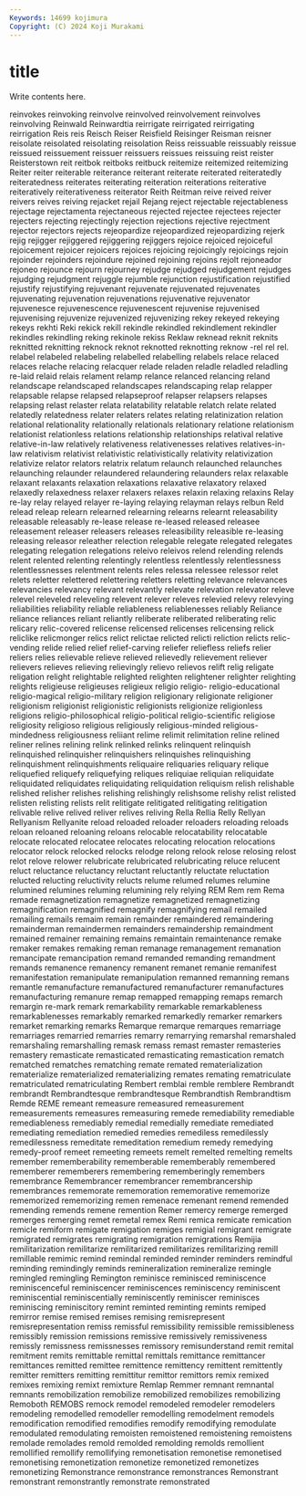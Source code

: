 ```yaml
---
Keywords: 14699 kojimura
Copyright: (C) 2024 Koji Murakami
---
```


# title

Write contents here.



 reinvokes reinvoking reinvolve reinvolved reinvolvement reinvolves reinvolving
Reinwald Reinwardtia reirrigate reirrigated reirrigating reirrigation Reis reis Reisch Reiser
Reisfield Reisinger Reisman reisner reisolate reisolated reisolating reisolation Reiss reissuable
reissuably reissue reissued reissuement reissuer reissuers reissues reissuing reist reister
Reisterstown reit reitbok reitboks reitbuck reitemize reitemized reitemizing Reiter reiter
reiterable reiterance reiterant reiterate reiterated reiteratedly reiteratedness reiterates reiterating reiteration
reiterations reiterative reiteratively reiterativeness reiterator Reith Reitman reive reived reiver
reivers reives reiving rejacket rejail Rejang reject rejectable rejectableness rejectage
rejectamenta rejectaneous rejected rejectee rejectees rejecter rejecters rejecting rejectingly rejection
rejections rejective rejectment rejector rejectors rejects rejeopardize rejeopardized rejeopardizing rejerk
rejig rejigger rejiggered rejiggering rejiggers rejoice rejoiced rejoiceful rejoicement rejoicer
rejoicers rejoices rejoicing rejoicingly rejoicings rejoin rejoinder rejoinders rejoindure rejoined
rejoining rejoins rejolt rejoneador rejoneo rejounce rejourn rejourney rejudge rejudged
rejudgement rejudges rejudging rejudgment rejuggle rejumble rejunction rejustification rejustified rejustify
rejustifying rejuvenant rejuvenate rejuvenated rejuvenates rejuvenating rejuvenation rejuvenations rejuvenative rejuvenator
rejuvenesce rejuvenescence rejuvenescent rejuvenise rejuvenised rejuvenising rejuvenize rejuvenized rejuvenizing rekey
rekeyed rekeying rekeys rekhti Reki rekick rekill rekindle rekindled rekindlement
rekindler rekindles rekindling reking rekinole rekiss Reklaw reknead reknit reknits
reknitted reknitting reknock reknot reknotted reknotting reknow -rel rel rel.
relabel relabeled relabeling relabelled relabelling relabels relace relaced relaces relache
relacing relacquer relade reladen reladle reladled reladling re-laid relaid relais
relament relamp relance relanced relancing reland relandscape relandscaped relandscapes relandscaping
relap relapper relapsable relapse relapsed relapseproof relapser relapsers relapses relapsing
relast relaster relata relatability relatable relatch relate related relatedly relatedness
relater relaters relates relating relatinization relation relational relationality relationally relationals
relationary relatione relationism relationist relationless relations relationship relationships relatival relative
relative-in-law relatively relativeness relativenesses relatives relatives-in-law relativism relativist relativistic relativistically
relativity relativization relativize relator relators relatrix relatum relaunch relaunched relaunches
relaunching relaunder relaundered relaundering relaunders relax relaxable relaxant relaxants relaxation
relaxations relaxative relaxatory relaxed relaxedly relaxedness relaxer relaxers relaxes relaxin
relaxing relaxins Relay re-lay relay relayed relayer re-laying relaying relayman
relays relbun Reld relead releap relearn relearned relearning relearns relearnt
releasability releasable releasably re-lease release re-leased released releasee releasement releaser
releasers releases releasibility releasible re-leasing releasing releasor releather relection relegable
relegate relegated relegates relegating relegation relegations releivo releivos relend relending
relends relent relented relenting relentingly relentless relentlessly relentlessness relentlessnesses relentment
relents reles relessa relessee relessor relet relets reletter relettered relettering
reletters reletting relevance relevances relevancies relevancy relevant relevantly relevate relevation
relevator releve relevel releveled releveling relevent relever releves relevied relevy
relevying reliabilities reliability reliable reliableness reliablenesses reliably Reliance reliance reliances
reliant reliantly reliberate reliberated reliberating relic relicary relic-covered relicense relicensed
relicenses relicensing relick reliclike relicmonger relics relict relictae relicted relicti
reliction relicts relic-vending relide relied relief relief-carving reliefer reliefless reliefs
relier reliers relies relievable relieve relieved relievedly relievement reliever relievers
relieves relieving relievingly relievo relievos relift relig religate religation relight
relightable relighted relighten relightener relighter relighting relights religieuse religieuses religieux
religio religio- religio-educational religio-magical religio-military religion religionary religionate religioner religionism
religionist religionistic religionists religionize religionless religions religio-philosophical religio-political religio-scientific religiose
religiosity religioso religious religiously religious-minded religious-mindedness religiousness reliiant relime relimit
relimitation reline relined reliner relines relining relink relinked relinks relinquent
relinquish relinquished relinquisher relinquishers relinquishes relinquishing relinquishment relinquishments reliquaire reliquaries
reliquary relique reliquefied reliquefy reliquefying reliques reliquiae reliquian reliquidate reliquidated
reliquidates reliquidating reliquidation reliquism relish relishable relished relisher relishes relishing
relishingly relishsome relishy relist relisted relisten relisting relists relit relitigate
relitigated relitigating relitigation relivable relive relived reliver relives reliving Rella
Rellia Relly Rellyan Rellyanism Rellyanite reload reloaded reloader reloaders reloading
reloads reloan reloaned reloaning reloans relocable relocatability relocatable relocate relocated
relocatee relocates relocating relocation relocations relocator relock relocked relocks relodge
relong relook relose relosing relost relot relove relower relubricate relubricated
relubricating reluce relucent reluct reluctance reluctancy reluctant reluctantly reluctate reluctation
relucted relucting reluctivity relucts relume relumed relumes relumine relumined relumines
reluming relumining rely relying REM Rem rem Rema remade remagnetization
remagnetize remagnetized remagnetizing remagnification remagnified remagnify remagnifying remail remailed remailing
remails remaim remain remainder remaindered remaindering remainderman remaindermen remainders remaindership
remaindment remained remainer remaining remains remaintain remaintenance remake remaker remakes
remaking reman remanage remanagement remanation remancipate remancipation remand remanded remanding
remandment remands remanence remanency remanent remanet remanie remanifest remanifestation remanipulate
remanipulation remanned remanning remans remantle remanufacture remanufactured remanufacturer remanufactures remanufacturing
remanure remap remapped remapping remaps remarch remargin re-mark remark remarkability
remarkable remarkableness remarkablenesses remarkably remarked remarkedly remarker remarkers remarket remarking
remarks Remarque remarque remarques remarriage remarriages remarried remarries remarry remarrying
remarshal remarshaled remarshaling remarshalling remask remass remast remaster remasteries remastery
remasticate remasticated remasticating remastication rematch rematched rematches rematching remate remated
rematerialization rematerialize rematerialized rematerializing remates remating rematriculate rematriculated rematriculating Rembert
remblai remble remblere Rembrandt rembrandt Rembrandtesque rembrandtesque Rembrandtish Rembrandtism Remde
REME remeant remeasure remeasured remeasurement remeasurements remeasures remeasuring remede remediability
remediable remediableness remediably remedial remedially remediate remediated remediating remediation remedied
remedies remediless remedilessly remedilessness remeditate remeditation remedium remedy remedying remedy-proof
remeet remeeting remeets remelt remelted remelting remelts remember rememberability rememberable
rememberably remembered rememberer rememberers remembering rememberingly remembers remembrance Remembrancer remembrancer
remembrancership remembrances rememorate rememoration rememorative rememorize rememorized rememorizing remen remenace
remenant remend remended remending remends remene remention Remer remercy remerge
remerged remerges remerging remet remetal remex Remi remica remicate remication
remicle remiform remigate remigation remiges remigial remigrant remigrate remigrated remigrates
remigrating remigration remigrations Remijia remilitarization remilitarize remilitarized remilitarizes remilitarizing remill
remillable remimic remind remindal reminded reminder reminders remindful reminding remindingly
reminds remineralization remineralize remingle remingled remingling Remington reminisce reminisced reminiscence
reminiscenceful reminiscencer reminiscences reminiscency reminiscent reminiscential reminiscentially reminiscently reminiscer reminisces
reminiscing reminiscitory remint reminted reminting remints remiped remirror remise remised
remises remising remisrepresent remisrepresentation remiss remissful remissibility remissible remissibleness remissibly
remission remissions remissive remissively remissiveness remissly remissness remissnesses remissory remisunderstand
remit remital remitment remits remittable remittal remittals remittance remittancer remittances
remitted remittee remittence remittency remittent remittently remitter remitters remitting remittitur
remittor remittors remix remixed remixes remixing remixt remixture Remlap Remmer
remnant remnantal remnants remobilization remobilize remobilized remobilizes remobilizing Remoboth REMOBS
remock remodel remodeled remodeler remodelers remodeling remodelled remodeller remodelling remodelment
remodels remodification remodified remodifies remodify remodifying remodulate remodulated remodulating remoisten
remoistened remoistening remoistens remolade remolades remold remolded remolding remolds remollient
remollified remollify remollifying remonetisation remonetise remonetised remonetising remonetization remonetize remonetized
remonetizes remonetizing Remonstrance remonstrance remonstrances Remonstrant remonstrant remonstrantly remonstrate remonstrated
